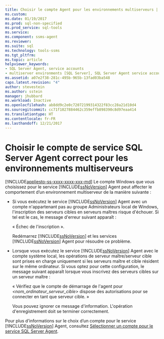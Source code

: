 ```yaml
---
title: Choisir le compte Agent pour les environnements multiserveurs | Microsoft Docs
ms.custom: 
ms.date: 01/19/2017
ms.prod: sql-non-specified
ms.prod_service: sql-tools
ms.service: 
ms.component: ssms-agent
ms.reviewer: 
ms.suite: sql
ms.technology: tools-ssms
ms.tgt_pltfrm: 
ms.topic: article
helpviewer_keywords:
- SQL Server Agent, service accounts
- multiserver environments [SQL Server], SQL Server Agent service account behavior
ms.assetid: a07e2f38-281c-495b-965b-13fad03ba548
caps.latest.revision: "4"
author: stevestein
ms.author: sstein
manager: jhubbard
ms.workload: Inactive
ms.openlocfilehash: ab8dd9c2e0c72072199314322f83cc28a21d10d4
ms.sourcegitcommit: cc71f1027884462c359effb898390c8d97eaa414
ms.translationtype: HT
ms.contentlocale: fr-FR
ms.lasthandoff: 12/21/2017
---
```

# <a name="choose-the-right-sql-server-agent-service-account-for-multiserver-environments"></a>Choisir le compte de service SQL Server Agent correct pour les environnements multiserveurs
[!INCLUDE[appliesto-ss-xxxx-xxxx-xxx-md](../../includes/appliesto-ss-xxxx-xxxx-xxx-md.md)] Le compte Windows que vous choisissez pour le service [!INCLUDE[ssNoVersion](../../includes/ssnoversion_md.md)] Agent peut affecter le comportement d’un environnement multiserveur de la manière suivante :  
  
-   Si vous exécutez le service [!INCLUDE[ssNoVersion](../../includes/ssnoversion_md.md)] Agent avec un compte n'appartenant pas au groupe Administrateurs local de Windows, l'inscription des serveurs cibles en serveurs maîtres risque d'échouer. Si tel est le cas, le message d'erreur suivant apparaît :  
  
    « Échec de l'inscription ».  
  
    Redémarrez [!INCLUDE[ssNoVersion](../../includes/ssnoversion_md.md)] et les services [!INCLUDE[ssNoVersion](../../includes/ssnoversion_md.md)] Agent pour résoudre ce problème.  
  
-   Lorsque vous exécutez le service [!INCLUDE[ssNoVersion](../../includes/ssnoversion_md.md)] Agent avec le compte système local, les opérations de serveur maître/serveur cible sont prises en charge uniquement si les serveurs maître et cible résident sur le même ordinateur. Si vous optez pour cette configuration, le message suivant apparaît lorsque vous inscrivez des serveurs cibles sur un serveur maître :  
  
    « Vérifiez que le compte de démarrage de l'agent pour *<nom_ordinateur_serveur_cible>* dispose des autorisations pour se connecter en tant que serveur cible. »  
  
    Vous pouvez ignorer ce message d'information. L'opération d'enregistrement doit se terminer correctement.  
  
Pour plus d’informations sur le choix d’un compte pour le service [!INCLUDE[ssNoVersion](../../includes/ssnoversion_md.md)] Agent, consultez [Sélectionner un compte pour le service SQL Server Agent](../../ssms/agent/select-an-account-for-the-sql-server-agent-service.md).  
  
